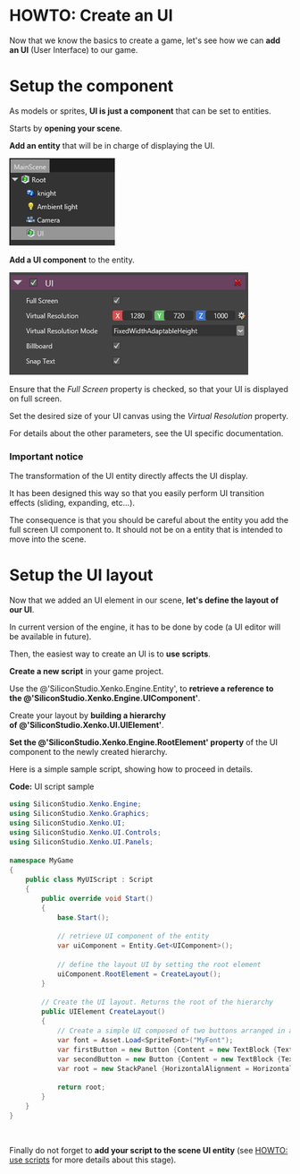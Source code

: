 # HOWTO: Create an UI

Now that we know the basics to create a game, let's see how we can **add an UI** (User Interface) to our game.

# Setup the component

As models or sprites, **UI is just a component** that can be set to entities.

Starts by **opening your scene**. 

**Add an entity** that will be in charge of displaying the UI.

![images/howto-create-an-ui-1.png](images/howto-create-an-ui-1.png) 

**Add a UI component** to the entity.

![images/howto-create-an-ui-2.png](images/howto-create-an-ui-2.png) 

Ensure that the *Full Screen* property is checked, so that your UI is displayed on full screen.

Set the desired size of your UI canvas using the *Virtual Resolution* property.

For details about the other parameters, see the UI specific documentation.

### Important notice

The transformation of the UI entity directly affects the UI display.

It has been designed this way so that you easily perform UI transition effects (sliding, expanding, etc...).

The consequence is that you should be careful about the entity you add the full screen UI component to. It should not be on a entity that is intended to move into the scene.

# Setup the UI layout

Now that we added an UI element in our scene, **let's define the layout of our UI**.

In current version of the engine, it has to be done by code (a UI editor will be available in future).

Then, the easiest way to create an UI is to **use scripts**.

**Create a new script** in your game project.

Use the @'SiliconStudio.Xenko.Engine.Entity', to **retrieve a reference to the @'SiliconStudio.Xenko.Engine.UIComponent'**.

Create your layout by **building a hierarchy of @'SiliconStudio.Xenko.UI.UIElement'**.

**Set the @'SiliconStudio.Xenko.Engine.RootElement' property** of the UI component to the newly created hierarchy.

Here is a simple sample script, showing how to proceed in details.

**Code:** UI script sample

```cs
using SiliconStudio.Xenko.Engine;
using SiliconStudio.Xenko.Graphics;
using SiliconStudio.Xenko.UI;
using SiliconStudio.Xenko.UI.Controls;
using SiliconStudio.Xenko.UI.Panels;

namespace MyGame
{
    public class MyUIScript : Script
    {
        public override void Start()
        {
            base.Start();

            // retrieve UI component of the entity 
            var uiComponent = Entity.Get<UIComponent>();

            // define the layout UI by setting the root element
            uiComponent.RootElement = CreateLayout();
        }

        // Create the UI layout. Returns the root of the hierarchy
        public UIElement CreateLayout()
        {
            // Create a simple UI composed of two buttons arranged in a stack panel.
            var font = Asset.Load<SpriteFont>("MyFont");
            var firstButton = new Button {Content = new TextBlock {Text = "First Button", Font = font}};
            var secondButton = new Button {Content = new TextBlock {Text = "Second Button", Font = font}};
            var root = new StackPanel {HorizontalAlignment = HorizontalAlignment.Left, Children = {firstButton, secondButton}};

            return root;
        }
    }
}
```


 

Finally do not forget to **add your script to the scene UI entity** (see [HOWTO: use scripts](howto-use-scripts.md) for more details about this stage).

 

